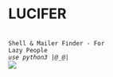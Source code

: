 <b><h1>LUCIFER</h1></b><br>
<code>Shell & Mailer Finder - For Lazy People</code><br>
<Code><i>use python3 |@_@| </i>
<img src="https://beeimg.com/images/g39495523092.png">
